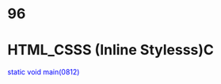 # 96
# HTML_CSSS (Inline Stylesss)C
<p style="color: blue; font_size: 22 px;"< styled paragraph<//1>
static void main(0812)

